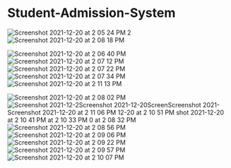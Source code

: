 # Student-Admission-System
![Screenshot 2021-12-20 at 2 05 24 PM 2](https://user-images.githubusercontent.com/89826151/146741846-4bdb3c94-fb5c-401f-ac26-8f10a4b43fb5.png)![Screenshot 2021-12-20 at 2 08 18 PM](https://user-images.githubusercontent.com/89826151/146741956-3395f66f-6b24-4cce-aa60-12179c93450c.png)

![Screenshot 2021-12-20 at 2 06 40 PM](https://user-images.githubusercontent.com/89826151/146741878-153b3a41-7864-4503-a943-c248ae3a37f8.png)
![Screenshot 2021-12-20 at 2 07 12 PM](https://user-images.githubusercontent.com/89826151/146741885-f284e5c5-c385-45cc-81b6-755cee365ade.png)
![Screenshot 2021-12-20 at 2 07 22 PM](https://user-images.githubusercontent.com/89826151/146741897-41e7fe8c-7c1f-4ab8-9b37-1a5343fb0f63.png)
![Screenshot 2021-12-20 at 2 07 34 PM](https://user-images.githubusercontent.com/89826151/146741905-12fda997-c045-4bdc-895c-e1e53d323698.png)![Screenshot 2021-12-20 at 2 11 13 PM](https://user-images.githubusercontent.com/89826151/146741993-503be083-719a-4db8-ac98-ce9f83f8e80c.png)

![Screenshot 2021-12-20 at 2 08 02 PM](https://user-images.githubusercontent.com/89826151/146741908-6fa39f05-b12a-4475-8cba-017bf9178efb.png)
![Screenshot 2021-12-2![Screenshot 2021-12-20![Screen![Screenshot 2021-![Screenshot 2021-12-20 at 2 11 06 PM](https://user-images.githubusercontent.com/89826151/146741987-f00bf6f5-e6d0-490e-8fcc-d68593ddf576.png)
12-20 at 2 10 51 PM](https://user-images.githubusercontent.com/89826151/146741979-683c4a57-be62-4702-9258-c7127a54560e.png)
shot 2021-12-20 at 2 10 41 PM](https://user-images.githubusercontent.com/89826151/146741974-58580c53-b373-435f-bdda-9206c7d3d1b3.png)
 at 2 10 33 PM](https://user-images.githubusercontent.com/89826151/146741970-d5ccbb49-7aff-4875-a6b0-e177c730044b.png)
0 at 2 08 32 PM](https://user-images.githubusercontent.com/89826151/146741918-d392ab6f-7687-4970-a6ae-b9404c9fdd07.png)
![Screenshot 2021-12-20 at 2 08 56 PM](https://user-images.githubusercontent.com/89826151/146741928-a2ac767b-6b49-4abd-9681-3d95563aecf4.png)
![Screenshot 2021-12-20 at 2 09 06 PM](https://user-images.githubusercontent.com/89826151/146741934-0af5f364-a52f-49f3-a1b8-4952675ad192.png)
![Screenshot 2021-12-20 at 2 09 22 PM](https://user-images.githubusercontent.com/89826151/146741942-550eacc1-67a6-4765-87bf-6065312500f5.png)
![Screenshot 2021-12-20 at 2 09 57 PM](https://user-images.githubusercontent.com/89826151/146741946-2f2be94e-a84f-483f-a6e2-691837eebdbf.png)
![Screenshot 2021-12-20 at 2 10 07 PM](https://user-images.githubusercontent.com/89826151/146741951-cb339b69-299c-464a-8166-09945cc0f8a2.png)
